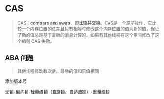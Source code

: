 # CAS

> CAS：**compare and swap**，即**比较并交换**。CAS是一个原子操作，它比较一个内存位置的值并且只有相等时修改这个内存位置的值为新的值，保证了新的值总是基于最新的消息计算的，如果有其他线程在这个期间修改了这个值则 CAS 失败。



## ABA 问题

> 其他线程修改数次后，最后的值和原值相同

添加版本号





无锁-偏向锁-轻量级锁（自旋锁、自适应锁）-重量级锁
